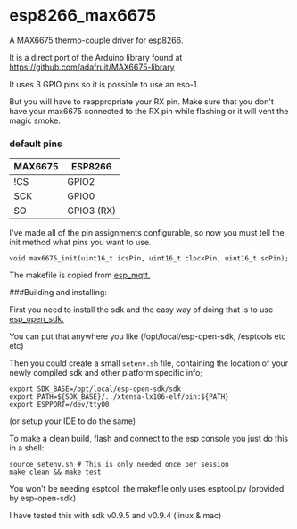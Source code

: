 # esp8266_max6675
A MAX6675 thermo-couple driver for esp8266.

It is a direct port of the Arduino library found at https://github.com/adafruit/MAX6675-library

It uses 3 GPIO pins so it is possible to use an esp-1.

But you will have to reappropriate your RX pin. Make sure that you don't have your max6675 connected to the RX pin while flashing or it will vent the magic smoke.

### default pins
MAX6675| ESP8266
-------|------------------
!CS | GPIO2
SCK | GPIO0
SO | GPIO3 (RX)



I've made all of the pin assignments configurable, so now you must tell the init method what pins you want to use.
```
void max6675_init(uint16_t icsPin, uint16_t clockPin, uint16_t soPin);
```

The makefile is copied from [esp_mqtt.](https://github.com/tuanpmt/esp_mqtt)

###Building and installing:

First you need to install the sdk and the easy way of doing that is to use [esp_open_sdk.](https://github.com/pfalcon/esp-open-sdk)

You can put that anywhere you like (/opt/local/esp-open-sdk, /esptools etc etc)

Then you could create a small ```setenv.sh``` file, containing the location of your newly compiled sdk and other platform specific info;
```
export SDK_BASE=/opt/local/esp-open-sdk/sdk
export PATH=${SDK_BASE}/../xtensa-lx106-elf/bin:${PATH}
export ESPPORT=/dev/ttyO0  
```
(or setup your IDE to do the same)

To make a clean build, flash and connect to the esp console you just do this in a shell:
```
source setenv.sh # This is only needed once per session
make clean && make test
```

You won't be needing esptool, the makefile only uses esptool.py (provided by esp-open-sdk)

I have tested this with sdk v0.9.5 and v0.9.4 (linux & mac)
